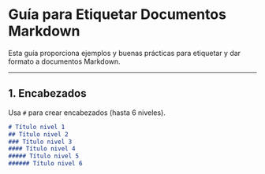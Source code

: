 # Guía para Etiquetar Documentos Markdown

Esta guía proporciona ejemplos y buenas prácticas para etiquetar y dar formato a documentos Markdown.

---

## 1. Encabezados

Usa `#` para crear encabezados (hasta 6 niveles).

```markdown
# Título nivel 1
## Título nivel 2
### Título nivel 3
#### Título nivel 4
##### Título nivel 5
###### Título nivel 6
